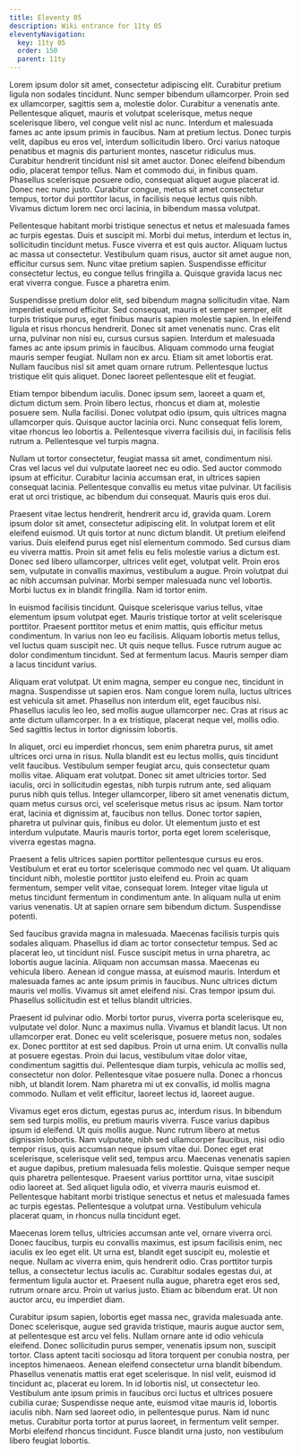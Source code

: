 ```yaml
---
title: Eleventy 05
description: Wiki entrance for 11ty 05
eleventyNavigation:
  key: 11ty 05
  order: 150
  parent: 11ty
---
```


<!-- Excerpt Start -->
Lorem ipsum dolor sit amet, consectetur adipiscing elit. Curabitur pretium
ligula non sodales tincidunt. Nunc semper bibendum ullamcorper. Proin sed ex
ullamcorper, sagittis sem a, molestie dolor. Curabitur a venenatis ante.
Pellentesque aliquet, mauris et volutpat scelerisque, metus neque scelerisque
libero, vel congue velit nisl ac nunc. Interdum et malesuada fames ac ante ipsum
primis in faucibus. Nam at pretium lectus. Donec turpis velit, dapibus eu eros
vel, interdum sollicitudin libero. Orci varius natoque penatibus et magnis dis
parturient montes, nascetur ridiculus mus. Curabitur hendrerit tincidunt nisl
sit amet auctor. Donec eleifend bibendum odio, placerat tempor tellus. Nam et
commodo dui, in finibus quam. Phasellus scelerisque posuere odio, consequat
aliquet augue placerat id. Donec nec nunc justo. Curabitur congue, metus sit
amet consectetur tempus, tortor dui porttitor lacus, in facilisis neque lectus
quis nibh. Vivamus dictum lorem nec orci lacinia, in bibendum massa volutpat.
<!-- Excerpt End -->

Pellentesque habitant morbi tristique senectus et netus et malesuada fames ac
turpis egestas. Duis et suscipit mi. Morbi dui metus, interdum et lectus in,
sollicitudin tincidunt metus. Fusce viverra et est quis auctor. Aliquam luctus
ac massa ut consectetur. Vestibulum quam risus, auctor sit amet augue non,
efficitur cursus sem. Nunc vitae pretium sapien. Suspendisse efficitur
consectetur lectus, eu congue tellus fringilla a. Quisque gravida lacus nec erat
viverra congue. Fusce a pharetra enim.

Suspendisse pretium dolor elit, sed bibendum magna sollicitudin vitae. Nam
imperdiet euismod efficitur. Sed consequat, mauris et semper semper, elit turpis
tristique purus, eget finibus mauris sapien molestie sapien. In eleifend ligula
et risus rhoncus hendrerit. Donec sit amet venenatis nunc. Cras elit urna,
pulvinar non nisi eu, cursus cursus sapien. Interdum et malesuada fames ac ante
ipsum primis in faucibus. Aliquam commodo urna feugiat mauris semper feugiat.
Nullam non ex arcu. Etiam sit amet lobortis erat. Nullam faucibus nisl sit amet
quam ornare rutrum. Pellentesque luctus tristique elit quis aliquet. Donec
laoreet pellentesque elit et feugiat.

Etiam tempor bibendum iaculis. Donec ipsum sem, laoreet a quam et, dictum dictum
sem. Proin libero lectus, rhoncus et diam at, molestie posuere sem. Nulla
facilisi. Donec volutpat odio ipsum, quis ultrices magna ullamcorper quis.
Quisque auctor lacinia orci. Nunc consequat felis lorem, vitae rhoncus leo
lobortis a. Pellentesque viverra facilisis dui, in facilisis felis rutrum a.
Pellentesque vel turpis magna.

Nullam ut tortor consectetur, feugiat massa sit amet, condimentum nisi. Cras vel
lacus vel dui vulputate laoreet nec eu odio. Sed auctor commodo ipsum at
efficitur. Curabitur lacinia accumsan erat, in ultrices sapien consequat
lacinia. Pellentesque convallis eu metus vitae pulvinar. Ut facilisis erat ut
orci tristique, ac bibendum dui consequat. Mauris quis eros dui.

Praesent vitae lectus hendrerit, hendrerit arcu id, gravida quam. Lorem ipsum
dolor sit amet, consectetur adipiscing elit. In volutpat lorem et elit eleifend
euismod. Ut quis tortor at nunc dictum blandit. Ut pretium eleifend varius. Duis
eleifend purus eget nisl elementum commodo. Sed cursus diam eu viverra mattis.
Proin sit amet felis eu felis molestie varius a dictum est. Donec sed libero
ullamcorper, ultrices velit eget, volutpat velit. Proin eros sem, vulputate in
convallis maximus, vestibulum a augue. Proin volutpat dui ac nibh accumsan
pulvinar. Morbi semper malesuada nunc vel lobortis. Morbi luctus ex in blandit
fringilla. Nam id tortor enim.

In euismod facilisis tincidunt. Quisque scelerisque varius tellus, vitae
elementum ipsum volutpat eget. Mauris tristique tortor at velit scelerisque
porttitor. Praesent porttitor metus et enim mattis, quis efficitur metus
condimentum. In varius non leo eu facilisis. Aliquam lobortis metus tellus, vel
luctus quam suscipit nec. Ut quis neque tellus. Fusce rutrum augue ac dolor
condimentum tincidunt. Sed at fermentum lacus. Mauris semper diam a lacus
tincidunt varius.

Aliquam erat volutpat. Ut enim magna, semper eu congue nec, tincidunt in magna.
Suspendisse ut sapien eros. Nam congue lorem nulla, luctus ultrices est vehicula
sit amet. Phasellus non interdum elit, eget faucibus nisi. Phasellus iaculis leo
leo, sed mollis augue ullamcorper nec. Cras at risus ac ante dictum ullamcorper.
In a ex tristique, placerat neque vel, mollis odio. Sed sagittis lectus in
tortor dignissim lobortis.

In aliquet, orci eu imperdiet rhoncus, sem enim pharetra purus, sit amet
ultrices orci urna in risus. Nulla blandit est eu lectus mollis, quis tincidunt
velit faucibus. Vestibulum semper feugiat arcu, quis consectetur quam mollis
vitae. Aliquam erat volutpat. Donec sit amet ultricies tortor. Sed iaculis, orci
in sollicitudin egestas, nibh turpis rutrum ante, sed aliquam purus nibh quis
tellus. Integer ullamcorper, libero sit amet venenatis dictum, quam metus cursus
orci, vel scelerisque metus risus ac ipsum. Nam tortor erat, lacinia et
dignissim at, faucibus non tellus. Donec tortor sapien, pharetra ut pulvinar
quis, finibus eu dolor. Ut elementum justo et est interdum vulputate. Mauris
mauris tortor, porta eget lorem scelerisque, viverra egestas magna.

Praesent a felis ultrices sapien porttitor pellentesque cursus eu eros.
Vestibulum et erat eu tortor scelerisque commodo nec vel quam. Ut aliquam
tincidunt nibh, molestie porttitor justo eleifend eu. Proin ac quam fermentum,
semper velit vitae, consequat lorem. Integer vitae ligula ut metus tincidunt
fermentum in condimentum ante. In aliquam nulla ut enim varius venenatis. Ut at
sapien ornare sem bibendum dictum. Suspendisse potenti.

Sed faucibus gravida magna in malesuada. Maecenas facilisis turpis quis sodales
aliquam. Phasellus id diam ac tortor consectetur tempus. Sed ac placerat leo, ut
tincidunt nisl. Fusce suscipit metus in urna pharetra, ac lobortis augue
lacinia. Aliquam non accumsan massa. Maecenas eu vehicula libero. Aenean id
congue massa, at euismod mauris. Interdum et malesuada fames ac ante ipsum
primis in faucibus. Nunc ultrices dictum mauris vel mollis. Vivamus sit amet
eleifend nisi. Cras tempor ipsum dui. Phasellus sollicitudin est et tellus
blandit ultricies.

Praesent id pulvinar odio. Morbi tortor purus, viverra porta scelerisque eu,
vulputate vel dolor. Nunc a maximus nulla. Vivamus et blandit lacus. Ut non
ullamcorper erat. Donec eu velit scelerisque, posuere metus non, sodales ex.
Donec porttitor at est sed dapibus. Proin ut urna enim. Ut convallis nulla at
posuere egestas. Proin dui lacus, vestibulum vitae dolor vitae, condimentum
sagittis dui. Pellentesque diam turpis, vehicula ac mollis sed, consectetur non
dolor. Pellentesque vitae posuere nulla. Donec a rhoncus nibh, ut blandit lorem.
Nam pharetra mi ut ex convallis, id mollis magna commodo. Nullam et velit
efficitur, laoreet lectus id, laoreet augue.

Vivamus eget eros dictum, egestas purus ac, interdum risus. In bibendum sem sed
turpis mollis, eu pretium mauris viverra. Fusce varius dapibus ipsum id
eleifend. Ut quis mollis augue. Nunc rutrum libero at metus dignissim lobortis.
Nam vulputate, nibh sed ullamcorper faucibus, nisi odio tempor risus, quis
accumsan neque ipsum vitae dui. Donec eget erat scelerisque, scelerisque velit
sed, tempus arcu. Maecenas venenatis sapien et augue dapibus, pretium malesuada
felis molestie. Quisque semper neque quis pharetra pellentesque. Praesent varius
porttitor urna, vitae suscipit odio laoreet at. Sed aliquet ligula odio, et
viverra mauris euismod et. Pellentesque habitant morbi tristique senectus et
netus et malesuada fames ac turpis egestas. Pellentesque a volutpat urna.
Vestibulum vehicula placerat quam, in rhoncus nulla tincidunt eget.

Maecenas lorem tellus, ultricies accumsan ante vel, ornare viverra orci. Donec
faucibus, turpis eu convallis maximus, est ipsum facilisis enim, nec iaculis ex
leo eget elit. Ut urna est, blandit eget suscipit eu, molestie et neque. Nullam
ac viverra enim, quis hendrerit odio. Cras porttitor turpis tellus, a
consectetur lectus iaculis ac. Curabitur sodales egestas dui, at fermentum
ligula auctor et. Praesent nulla augue, pharetra eget eros sed, rutrum ornare
arcu. Proin ut varius justo. Etiam ac bibendum erat. Ut non auctor arcu, eu
imperdiet diam.

Curabitur ipsum sapien, lobortis eget massa nec, gravida malesuada ante. Donec
scelerisque, augue sed gravida tristique, mauris augue auctor sem, at
pellentesque est arcu vel felis. Nullam ornare ante id odio vehicula eleifend.
Donec sollicitudin purus semper, venenatis ipsum non, suscipit tortor. Class
aptent taciti sociosqu ad litora torquent per conubia nostra, per inceptos
himenaeos. Aenean eleifend consectetur urna blandit bibendum. Phasellus
venenatis mattis erat eget scelerisque. In nisl velit, euismod id tincidunt ac,
placerat eu lorem. In id lobortis nisl, ut consectetur leo. Vestibulum ante
ipsum primis in faucibus orci luctus et ultrices posuere cubilia curae;
Suspendisse neque ante, euismod vitae mauris id, lobortis iaculis nibh. Nam sed
laoreet odio, in pellentesque purus. Nam id nunc metus. Curabitur porta tortor
at purus laoreet, in fermentum velit semper. Morbi eleifend rhoncus tincidunt.
Fusce blandit urna justo, non vestibulum libero feugiat lobortis.
